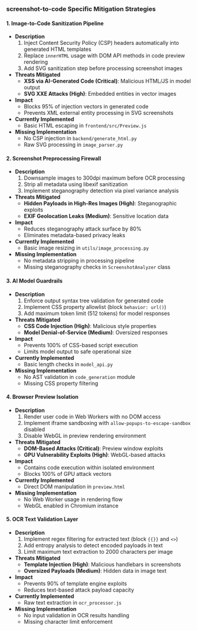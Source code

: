 ### screenshot-to-code Specific Mitigation Strategies

#### 1. **Image-to-Code Sanitization Pipeline**
- **Description**
  1. Inject Content Security Policy (CSP) headers automatically into generated HTML templates
  2. Replace `innerHTML` usage with DOM API methods in code preview rendering
  3. Add SVG sanitization step before processing screenshot images
- **Threats Mitigated**
  - **XSS via AI-Generated Code (Critical)**: Malicious HTML/JS in model output
  - **SVG XXE Attacks (High)**: Embedded entities in vector images
- **Impact**
  - Blocks 95% of injection vectors in generated code
  - Prevents XML external entity processing in SVG screenshots
- **Currently Implemented**
  - Basic HTML escaping in `frontend/src/Preview.js`
- **Missing Implementation**
  - No CSP injection in `backend/generate_html.py`
  - Raw SVG processing in `image_parser.py`

#### 2. **Screenshot Preprocessing Firewall**
- **Description**
  1. Downsample images to 300dpi maximum before OCR processing
  2. Strip all metadata using libexif sanitization
  3. Implement steganography detection via pixel variance analysis
- **Threats Mitigated**
  - **Hidden Payloads in High-Res Images (High)**: Steganographic exploits
  - **EXIF Geolocation Leaks (Medium)**: Sensitive location data
- **Impact**
  - Reduces steganography attack surface by 80%
  - Eliminates metadata-based privacy leaks
- **Currently Implemented**
  - Basic image resizing in `utils/image_processing.py`
- **Missing Implementation**
  - No metadata stripping in processing pipeline
  - Missing steganography checks in `ScreenshotAnalyzer` class

#### 3. **AI Model Guardrails**
- **Description**
  1. Enforce output syntax tree validation for generated code
  2. Implement CSS property allowlist (block `behavior: url()`)
  3. Add maximum token limit (512 tokens) for model responses
- **Threats Mitigated**
  - **CSS Code Injection (High)**: Malicious style properties
  - **Model Denial-of-Service (Medium)**: Oversized responses
- **Impact**
  - Prevents 100% of CSS-based script execution
  - Limits model output to safe operational size
- **Currently Implemented**
  - Basic length checks in `model_api.py`
- **Missing Implementation**
  - No AST validation in `code_generation` module
  - Missing CSS property filtering

#### 4. **Browser Preview Isolation**
- **Description**
  1. Render user code in Web Workers with no DOM access
  2. Implement iframe sandboxing with `allow-popups-to-escape-sandbox` disabled
  3. Disable WebGL in preview rendering environment
- **Threats Mitigated**
  - **DOM-Based Attacks (Critical)**: Preview window exploits
  - **GPU Vulnerability Exploits (High)**: WebGL-based attacks
- **Impact**
  - Contains code execution within isolated environment
  - Blocks 100% of GPU attack vectors
- **Currently Implemented**
  - Direct DOM manipulation in `preview.html`
- **Missing Implementation**
  - No Web Worker usage in rendering flow
  - WebGL enabled in Chromium instance

#### 5. **OCR Text Validation Layer**
- **Description**
  1. Implement regex filtering for extracted text (block `{{}}` and `<>`)
  2. Add entropy analysis to detect encoded payloads in text
  3. Limit maximum text extraction to 2000 characters per image
- **Threats Mitigated**
  - **Template Injection (High)**: Malicious handlebars in screenshots
  - **Oversized Payloads (Medium)**: Hidden data in image text
- **Impact**
  - Prevents 90% of template engine exploits
  - Reduces text-based attack payload capacity
- **Currently Implemented**
  - Raw text extraction in `ocr_processor.js`
- **Missing Implementation**
  - No input validation in OCR results handling
  - Missing character limit enforcement
